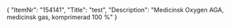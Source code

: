 {
  "ItemNr": "154141",
  "Title": "test",
  "Description": "Medicinsk Oxygen AGA, medicinsk gas, komprimerad 100 %"
}